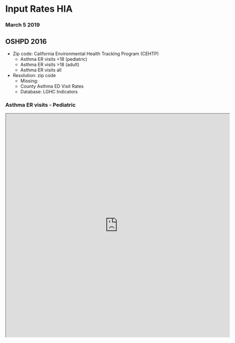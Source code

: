 
# Input Rates HIA

### March 5 2019

##  OSHPD 2016

* Zip code: California Environmental Health Tracking Program (CEHTP)
  * Asthma ER visits <18 (pediatric)
  * Asthma ER visits >18 (adult)
  * Asthma ER visits all 
* Resolution: zip code
  * Missing:
  * County Asthma ED Visit Rates
  * Database: LGHC Indicators

### Asthma ER visits - Pediatric
<iframe align = "center" width = "700" height = "700" src="https://rpubs.com/vatsouth/473353" >

### Asthma ER visits - Adult
<iframe align = "center" width = "700" height = "700" src="https://rpubs.com/vatsouth/473354" >

### Asthma ER visits - All
<iframe align = "center" width = "700" height = "700" src="https://rpubs.com/vatsouth/473355" >


## CHIS 2014

* AskCHIS Neighborhood Edition
* Output files:
  * CSV, raster, shape
  * Heart disease prevalence (self-report)
  * Asthma prevalence <18 (pediatric, self-report)
  * Asthma prevalence >18 (adult, self-report)
* Resolution: zip code
  * Missing: county (same database)


### Heart Disease
<iframe align = "center" width = "700" height = "700" src="https://rpubs.com/vatsouth/473428" >

### Asthma - Pediatric
<iframe align = "center" width = "700" height = "700" src="https://rpubs.com/vatsouth/473426" >

### Asthma - Adult
<iframe align = "center" width = "700" height = "700" src="https://rpubs.com/vatsouth/473427" >

